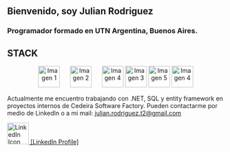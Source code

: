 ## Bienvenido, soy Julian Rodriguez 

### Programador formado en UTN Argentina, Buenos Aires.




## STACK

  <div align="center">
    <img src="https://cdn.icon-icons.com/icons2/2415/PNG/512/c_original_logo_icon_146611.png" alt="Imagen 1" width="50" style="margin-right: 20px;">
    <img src="https://cdn.icon-icons.com/icons2/3389/PNG/512/c_sharp_icon_213045.png" alt="Imagen 2" width="50" style="margin-right: 20px;">
    <img src="https://cdn.icon-icons.com/icons2/273/PNG/256/icon_sql_256_30046.png" alt="Imagen 4" width="50">
    <img src="https://cdn.icon-icons.com/icons2/2108/PNG/512/javascript_icon_130900.png" alt="Imagen 3" width="50">
     <img src="https://cdn.icon-icons.com/icons2/2107/PNG/512/file_type_html_icon_130541.png" alt="Imagen 5" width="50">
    <img src="https://cdn.icon-icons.com/icons2/2107/PNG/512/file_type_css_icon_130661.png" alt="Imagen 4" width="50">
  </div>
  
Actualmente me encuentro trabajando con .NET, SQL y entity framework en proyectos internos de Cedeira Software Factory.
Pueden contactarme por medio de Linkedln o a mi mail: julian.rodriguez.t2@gmail.com 

<div align="left">
  <a href="https://www.linkedin.com/in/julian-manuel-rodriguez-a5a61719a">
    <img src="https://cdn.icon-icons.com/icons2/805/PNG/512/linkedin_icon-icons.com_65929.png" alt="LinkedIn Icon" width="50" style="max-width:100%;">
    [LinkedIn Profile]
  </a>
</div>
